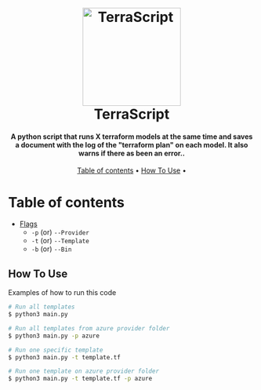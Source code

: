 <h1 align="center">
  <br>
  <a><img src="https://user-images.githubusercontent.com/12243763/33518868-6e2595c4-d76a-11e7-8260-31b4e8110c93.png" alt="TerraScript" width="200"></a>
  <br>
  TerraScript
  <br>
</h1>

<h4 align="center">A python script that runs X terraform models at the same time and saves a document with the log of the "terraform plan" on each model. It also warns if there as been an error.</a>.</h4>


<p align="center">
  <a href="#table-of-contents">Table of contents</a> •
  <a href="#how-to-use">How To Use</a> •
</p>

# Table of contents

- [Flags](#flags)
  - `-p`   (or) `--Provider`
  - `-t`   (or) `--Template`
  - `-b`   (or) `--Bin`

## How To Use
Examples of how to run this code

```bash
# Run all templates
$ python3 main.py

# Run all templates from azure provider folder
$ python3 main.py -p azure

# Run one specific template
$ python3 main.py -t template.tf

# Run one template on azure provider folder
$ python3 main.py -t template.tf -p azure
```
